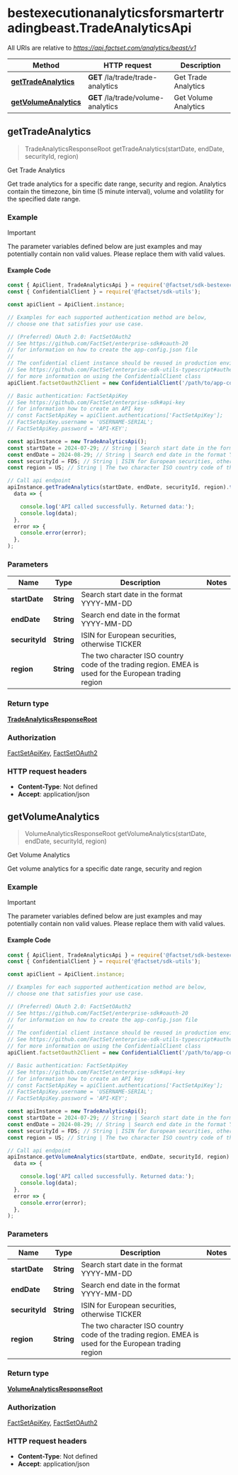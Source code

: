 # bestexecutionanalyticsforsmartertradingbeast.TradeAnalyticsApi

All URIs are relative to *https://api.factset.com/analytics/beast/v1*

Method | HTTP request | Description
------------- | ------------- | -------------
[**getTradeAnalytics**](TradeAnalyticsApi.md#getTradeAnalytics) | **GET** /la/trade/trade-analytics | Get Trade Analytics
[**getVolumeAnalytics**](TradeAnalyticsApi.md#getVolumeAnalytics) | **GET** /la/trade/volume-analytics | Get Volume Analytics



## getTradeAnalytics

> TradeAnalyticsResponseRoot getTradeAnalytics(startDate, endDate, securityId, region)

Get Trade Analytics

Get trade analytics for a specific date range, security and region. Analytics contain the timezone, bin time (5 minute interval), volume  and volatility for the specified date range.

### Example

> [!IMPORTANT]
> The parameter variables defined below are just examples and may potentially contain non valid values. Please replace them with valid values.

#### Example Code

```javascript
const { ApiClient, TradeAnalyticsApi } = require('@factset/sdk-bestexecutionanalyticsforsmartertradingbeast');
const { ConfidentialClient } = require('@factset/sdk-utils');

const apiClient = ApiClient.instance;

// Examples for each supported authentication method are below,
// choose one that satisfies your use case.

// (Preferred) OAuth 2.0: FactSetOAuth2
// See https://github.com/FactSet/enterprise-sdk#oauth-20
// for information on how to create the app-config.json file
//
// The confidential client instance should be reused in production environments.
// See https://github.com/FactSet/enterprise-sdk-utils-typescript#authentication
// for more information on using the ConfidentialClient class
apiClient.factsetOauth2Client = new ConfidentialClient('/path/to/app-config.json');

// Basic authentication: FactSetApiKey
// See https://github.com/FactSet/enterprise-sdk#api-key
// for information how to create an API key
// const FactSetApiKey = apiClient.authentications['FactSetApiKey'];
// FactSetApiKey.username = 'USERNAME-SERIAL';
// FactSetApiKey.password = 'API-KEY';

const apiInstance = new TradeAnalyticsApi();
const startDate = 2024-07-29; // String | Search start date in the format YYYY-MM-DD
const endDate = 2024-08-29; // String | Search end date in the format YYYY-MM-DD
const securityId = FDS; // String | ISIN for European securities, otherwise TICKER
const region = US; // String | The two character ISO country code of the trading region. EMEA is used for the European trading region

// Call api endpoint
apiInstance.getTradeAnalytics(startDate, endDate, securityId, region).then(
  data => {

    console.log('API called successfully. Returned data:');
    console.log(data);
  },
  error => {
    console.error(error);
  },
);

```


### Parameters


Name | Type | Description  | Notes
------------- | ------------- | ------------- | -------------
 **startDate** | **String**| Search start date in the format YYYY-MM-DD | 
 **endDate** | **String**| Search end date in the format YYYY-MM-DD | 
 **securityId** | **String**| ISIN for European securities, otherwise TICKER | 
 **region** | **String**| The two character ISO country code of the trading region. EMEA is used for the European trading region | 

### Return type

[**TradeAnalyticsResponseRoot**](TradeAnalyticsResponseRoot.md)

### Authorization

[FactSetApiKey](../README.md#FactSetApiKey), [FactSetOAuth2](../README.md#FactSetOAuth2)

### HTTP request headers

- **Content-Type**: Not defined
- **Accept**: application/json


## getVolumeAnalytics

> VolumeAnalyticsResponseRoot getVolumeAnalytics(startDate, endDate, securityId, region)

Get Volume Analytics

Get volume analytics for a specific date range, security and region

### Example

> [!IMPORTANT]
> The parameter variables defined below are just examples and may potentially contain non valid values. Please replace them with valid values.

#### Example Code

```javascript
const { ApiClient, TradeAnalyticsApi } = require('@factset/sdk-bestexecutionanalyticsforsmartertradingbeast');
const { ConfidentialClient } = require('@factset/sdk-utils');

const apiClient = ApiClient.instance;

// Examples for each supported authentication method are below,
// choose one that satisfies your use case.

// (Preferred) OAuth 2.0: FactSetOAuth2
// See https://github.com/FactSet/enterprise-sdk#oauth-20
// for information on how to create the app-config.json file
//
// The confidential client instance should be reused in production environments.
// See https://github.com/FactSet/enterprise-sdk-utils-typescript#authentication
// for more information on using the ConfidentialClient class
apiClient.factsetOauth2Client = new ConfidentialClient('/path/to/app-config.json');

// Basic authentication: FactSetApiKey
// See https://github.com/FactSet/enterprise-sdk#api-key
// for information how to create an API key
// const FactSetApiKey = apiClient.authentications['FactSetApiKey'];
// FactSetApiKey.username = 'USERNAME-SERIAL';
// FactSetApiKey.password = 'API-KEY';

const apiInstance = new TradeAnalyticsApi();
const startDate = 2024-07-29; // String | Search start date in the format YYYY-MM-DD
const endDate = 2024-08-29; // String | Search end date in the format YYYY-MM-DD
const securityId = FDS; // String | ISIN for European securities, otherwise TICKER
const region = US; // String | The two character ISO country code of the trading region. EMEA is used for the European trading region

// Call api endpoint
apiInstance.getVolumeAnalytics(startDate, endDate, securityId, region).then(
  data => {

    console.log('API called successfully. Returned data:');
    console.log(data);
  },
  error => {
    console.error(error);
  },
);

```


### Parameters


Name | Type | Description  | Notes
------------- | ------------- | ------------- | -------------
 **startDate** | **String**| Search start date in the format YYYY-MM-DD | 
 **endDate** | **String**| Search end date in the format YYYY-MM-DD | 
 **securityId** | **String**| ISIN for European securities, otherwise TICKER | 
 **region** | **String**| The two character ISO country code of the trading region. EMEA is used for the European trading region | 

### Return type

[**VolumeAnalyticsResponseRoot**](VolumeAnalyticsResponseRoot.md)

### Authorization

[FactSetApiKey](../README.md#FactSetApiKey), [FactSetOAuth2](../README.md#FactSetOAuth2)

### HTTP request headers

- **Content-Type**: Not defined
- **Accept**: application/json


